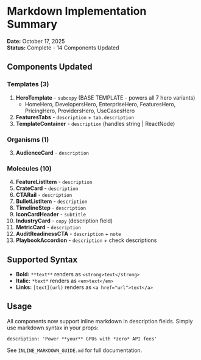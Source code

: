 # Markdown Implementation Summary

**Date:** October 17, 2025  
**Status:** Complete - 14 Components Updated

## Components Updated

### Templates (3)
1. **HeroTemplate** - `subcopy` (BASE TEMPLATE - powers all 7 hero variants)
   - HomeHero, DevelopersHero, EnterpriseHero, FeaturesHero, PricingHero, ProvidersHero, UseCasesHero
2. **FeaturesTabs** - `description` + `tab.description`
3. **TemplateContainer** - `description` (handles string | ReactNode)

### Organisms (1)
3. **AudienceCard** - `description`

### Molecules (10)
4. **FeatureListItem** - `description`
5. **CrateCard** - `description`
6. **CTARail** - `description`
7. **BulletListItem** - `description`
8. **TimelineStep** - `description`
9. **IconCardHeader** - `subtitle`
10. **IndustryCard** - `copy` (description field)
11. **MetricCard** - `description`
12. **AuditReadinessCTA** - `description` + `note`
13. **PlaybookAccordion** - `description` + check descriptions

## Supported Syntax

- **Bold:** `**text**` renders as `<strong>text</strong>`
- **Italic:** `*text*` renders as `<em>text</em>`
- **Links:** `[text](url)` renders as `<a href="url">text</a>`

## Usage

All components now support inline markdown in description fields. Simply use markdown syntax in your props:

```tsx
description: 'Power **your** GPUs with *zero* API fees'
```

See `INLINE_MARKDOWN_GUIDE.md` for full documentation.
